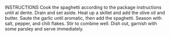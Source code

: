 INSTRUCTIONS
Cook the spaghetti according to the package instructions until al dente. Drain and set aside.
Heat up a skillet and add the olive oil and butter. Saute the garlic until aromatic, then add the spaghetti. Season with salt, pepper, and chili flakes. Stir to combine well.
Dish out, garnish with some parsley and serve immediately.
